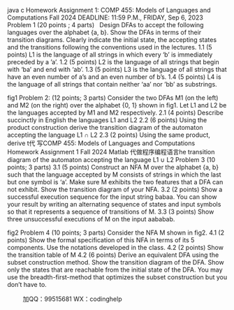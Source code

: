 java c
Homework Assignment 1:
COMP 455: Models of Languages and Computations
Fall 2024
DEADLINE: 11:59 P.M., FRIDAY, Sep 6, 2023
Problem 1 (20 points ; 4 parts)   Design DFAs to accept the following languages over the alphabet {a, b}. Show the DFAs in terms of their transition diagrams. Clearly indicate the initial state, the accepting states and the transitions following the conventions used in the lectures.
1.1 (5 points) L1 is the language of all strings in which every ‘b’ is immediately preceded by a ’a’.
1.2 (5 points) L2 is the language of all strings that begin with ‘ba’ and end with ‘ab’.
1.3 (5 points) L3 is the language of all strings that have an even number of a’s and an even number of b’s.
1.4 (5 points) L4 is the language of all strings that contain neither ‘aa’ nor ’bb’ as substrings.

fig1
Problem 2: (12 points; 3 parts)
Consider the two DFAs M1 (on the left) and M2 (on the right) over the alphabet {0, 1} shown in fig1. Let L1 and L2 be the languages accepted by M1 and M2 respectively.
2.1 (4 points) Describe succinctly in English the languages L1 and L2
2.2 (6 points) Using the product construction derive the transition diagram of the automaton accepting the language L1 ∩ L2
2.3 (2 points) Using the same product, derive t代 写COMP 455: Models of Languages and Computations Homework Assignment 1 Fall 2024 Matlab
代做程序编程语言he transition diagram of the automaton accepting the language L1 ∪ L2
Problem 3 (10 points; 3 parts)
3.1 (5 points) Construct an NFA M over the alphabet {a, b} such that the language accepted by M consists of strings in which the last but one symbol is ‘a’. Make sure M exhibits the two features that a DFA can not exhibit. Show the transition diagram of your NFA.
3.2 (2 points) Show a successful execution sequence for the input string babaa. You can show your result by writing an alternating sequence of states and input symbols so that it represents a sequence of transitions of M.
3.3 (3 points) Show three unsuccessful executions of M on the input aababab.

fig2
Problem 4 (10 points; 3 parts) Consider the NFA M shown in fig2.
4.1 (2 points) Show the formal specification of this NFA in terms of its 5 components. Use the notations developed in the class.
4.2 (2 points) Show the transition table of M
4.2 (6 points) Derive an equivalent DFA using the subset construction method. Show the transition diagram of the DFA. Show only the states that are reachable from the initial state of the DFA. You may use the breadth-first-method that optimizes the subset construction but you don’t have to.







         
加QQ：99515681  WX：codinghelp
